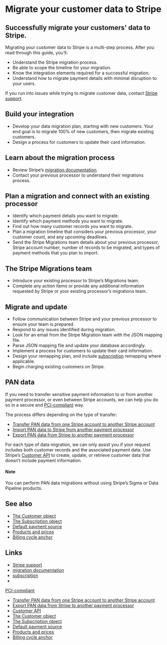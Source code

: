 # Migrate your customer data to Stripe

## Successfully migrate your customers' data to Stripe.

Migrating your customer data to Stripe is a multi-step process. After you read
through this guide, you’ll:

- Understand the Stripe migration process.
- Be able to scope the timeline for your migration.
- Know the integration elements required for a successful migration.
- Understand how to migrate payment details with minimal disruption to your
users.

If you run into issues while trying to migrate customer data, contact [Stripe
support](https://support.stripe.com/contact/login?email=true&subject=Migration+to+Stripe).

## Build your integration

- Develop your data migration plan, starting with new customers. Your end goal
is to migrate 100% of new customers, then migrate existing customers.
- Design a process for customers to update their card information.

## Learn about the migration process

- Review Stripe’s [migration
documentation](https://docs.stripe.com/get-started/data-migrations/pan-import).
- Contact your previous processor to understand their migrations process.

## Plan a migration and connect with an existing processor

- Identify which payment details you want to migrate.
- Identify which payment methods you want to migrate.
- Find out how many customer records you want to migrate.
- Plan a migration timeline that considers your previous processor, your
customer count, and any upcoming deadlines.
- Send the Stripe Migrations team details about your previous processor, Stripe
account number, number of records to be migrated, and types of payment methods
that you plan to import.

## The Stripe Migrations team

- Introduce your existing processor to Stripe’s Migrations team.
- Complete any action items or provide any additional information requested by
Stripe or your existing processor’s migrations team.

## Migrate and update

- Follow communication between Stripe and your previous processor to ensure your
team is prepared.
- Respond to any issues identified during migration.
- Look for an email from the Stripe Migration team with the JSON mapping file.
- Parse JSON mapping file and update your database accordingly.
- Implement a process for customers to update their card information.
- Design your remapping plan, and include
[subscription](https://docs.stripe.com/billing/subscriptions/creating) remapping
where applicable.
- Begin charging existing customers on Stripe.

## PAN data

If you need to transfer sensitive payment information to or from another payment
processor, or even between Stripe accounts, we can help you do so in a secure
and
[PCI-compliant](https://docs.stripe.com/security/guide#validating-pci-compliance)
way.

The process differs depending on the type of transfer:

- [Transfer PAN data from one Stripe account to another Stripe
account](https://docs.stripe.com/get-started/data-migrations/pan-copy-self-serve)
- [Import PAN data to Stripe from another payment
processor](https://docs.stripe.com/get-started/data-migrations/pan-import)
- [Export PAN data from Stripe to another payment
processor](https://docs.stripe.com/get-started/data-migrations/pan-export)

For each type of data migration, we can only assist you if your request includes
both customer records and the associated payment data. Use Stripe’s [Customer
API](https://docs.stripe.com/api/customers) to create, update, or retrieve
customer data that doesn’t include payment information.

#### Note

You can perform PAN data migrations without using Stripe’s Sigma or Data
Pipeline products.

## See also

- [The Customer object](https://docs.stripe.com/api/customers/object)
- [The Subscription object](https://docs.stripe.com/api/subscriptions/object)
- [Default payment
source](https://docs.stripe.com/api/customers/object#customer_object-default_source)
- [Products and prices](https://docs.stripe.com/products-prices/overview)
- [Billing cycle
anchor](https://docs.stripe.com/api/subscriptions/create#create_subscription-billing_cycle_anchor)

## Links

- [Stripe
support](https://support.stripe.com/contact/login?email=true&subject=Migration+to+Stripe)
- [migration
documentation](https://docs.stripe.com/get-started/data-migrations/pan-import)
- [subscription](https://docs.stripe.com/billing/subscriptions/creating)
-
[PCI-compliant](https://docs.stripe.com/security/guide#validating-pci-compliance)
- [Transfer PAN data from one Stripe account to another Stripe
account](https://docs.stripe.com/get-started/data-migrations/pan-copy-self-serve)
- [Export PAN data from Stripe to another payment
processor](https://docs.stripe.com/get-started/data-migrations/pan-export)
- [Customer API](https://docs.stripe.com/api/customers)
- [The Customer object](https://docs.stripe.com/api/customers/object)
- [The Subscription object](https://docs.stripe.com/api/subscriptions/object)
- [Default payment
source](https://docs.stripe.com/api/customers/object#customer_object-default_source)
- [Products and prices](https://docs.stripe.com/products-prices/overview)
- [Billing cycle
anchor](https://docs.stripe.com/api/subscriptions/create#create_subscription-billing_cycle_anchor)
